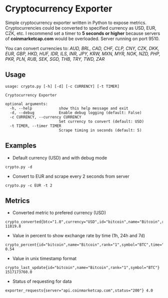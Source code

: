# Cryptocurrency Exporter
Simple cryptocurrency exporter written in Python to expose metrics. Cryptocurrencies could be converted to specified currency as USD, EUR, CZK, etc.
I recommend set a timer to **5 seconds or higher** because servers of **coinmarketcap.com** would be overloaded. Server running on port 9510. 

You can convert currencies to: *AUD, BRL, CAD, CHF, CLP, CNY, CZK, DKK, EUR, GBP, HKD, HUF, IDR, ILS, INR, JPY, KRW, MXN, MYR, NOK, NZD, PHP, PKR, PLN, RUB, SEK, SGD, THB, TRY, TWD, ZAR*

## Usage
```
usage: crypto.py [-h] [-d] [-c CURRENCY] [-t TIMER]

Cryptocurrency Exporter

optional arguments:
  -h, --help            show this help message and exit
  -d, --debug           Enable debug logging (default: False)
  -c CURRENCY, --currency CURRENCY
                        Set currency to convert (default: USD)
  -t TIMER, --timer TIMER
                        Scrape timing in seconds (default: 5)
```

## Examples

- Default currency (USD) and with debug mode
```
crypto.py -d 
```
- Convert to EUR and scrape every 2 seconds from server
```
crypto.py -c EUR -t 2
```

## Metrics

- Converted metric to prefered currency (USD) 
```
crypto_converted{btc="1.0",currency="USD",id="bitcoin",name="Bitcoin",rank="1",symbol="BTC"} 11819.8
```

- Value in percent to show exchange rate by time (1h, 24h and 7d)
```
crypto_percent{id="bitcoin",name="Bitcoin",rank="1",symbol="BTC",time="1h"} 0.54
```

- Value in unix timestamp format
```
crypto_last_update{id="bitcoin",name="Bitcoin",rank="1",symbol="BTC"} 1517173760.0
```

- Status of requesting for data 
```
exporter_requests{server="api.coinmarketcap.com",status="200"} 4.0
```
